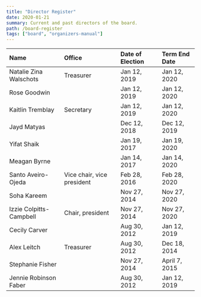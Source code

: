 ```yaml
---
title: "Director Register"
date: 2020-01-21
summary: Current and past directors of the board.
path: /board-register
tags: ["board", "organizers-manual"]
---
```


| Name                    | Office                     | Date of Election | Term End Date |
| :---------------------- | :------------------------- | :--------------- | :------------ |
| Natalie Zina Walschots  | Treasurer                  | Jan 12, 2019     | Jan 12, 2020  |
| Rose Goodwin            |                            | Jan 12, 2019     | Jan 12, 2020  |
| Kaitlin Tremblay        | Secretary                  | Jan 12, 2019     | Jan 12, 2020  |
| Jayd Matyas             |                            | Dec 12, 2018     | Dec 12, 2019  |
| Yifat Shaik             |                            | Jan 19, 2017     | Jan 19, 2020  |
| Meagan Byrne            |                            | Jan 14, 2017     | Jan 14, 2020  |
| Santo Aveiro-Ojeda      | Vice chair, vice president | Feb 28, 2016     | Feb 28, 2020  |
| Soha Kareem             |                            | Nov 27, 2014     | Nov 27, 2020  |
| Izzie Colpitts-Campbell | Chair, president           | Nov 27, 2014     | Nov 27, 2020  |
| Cecily Carver           |                            | Aug 30, 2012     | Jan 12, 2019  |
| Alex Leitch             | Treasurer                  | Aug 30, 2012     | Dec 18, 2014  |
| Stephanie Fisher        |                            | Nov 27, 2014     | April 7, 2015 |
| Jennie Robinson Faber   |                            | Aug 30, 2012     | Jan 12, 2019  |
